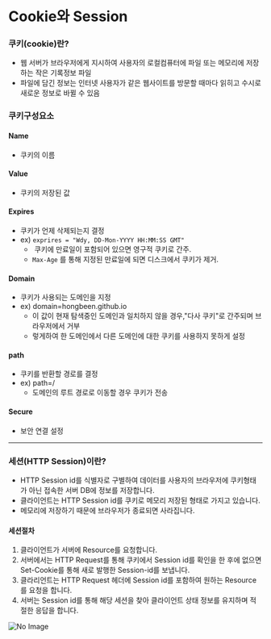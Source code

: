 # Cookie와 Session

### 쿠키(cookie)란?

- 웹 서버가 브라우저에게 지시하여 사용자의 로컬컴퓨터에 파일 또는 메모리에 저장하는 작은 기록정보 파일
- 파일에 담긴 정보는 인터넷 사용자가 같은 웹사이트를 방문할 때마다 읽히고 수시로 새로운 정보로 바뀔 수 있음

### 쿠키구성요소

#### Name

- 쿠키의 이름

#### Value

- 쿠키의 저장된 값

#### Expires

- 쿠키가 언제 삭제되는지 결정
- ex) `exprires = "Wdy, DD-Mon-YYYY HH:MM:SS GMT"`
  - ​	쿠키에 만료일이 포함되어 있으면 영구적 쿠키로 간주.
  - `Max-Age` 를 통해 지정된 만료일에 되면 디스크에서 쿠키가 제거.

#### Domain

- 쿠키가 사용되는 도메인을 지정
- ex) domain=hongbeen.github.io
  - 이 값이 현재 탐색중인 도메인과 일치하지 않을 경우,"다사 쿠키"로 간주되며 브라우저에서 거부
  - 렇게하여 한 도메인에서 다른 도메인에 대한 쿠키를 사용하지 못하게 설정

#### path

- 쿠키를 반환할 경로를 결정
- ex) path=/
  - 도메인의 루트 경로로 이동할 경우 쿠키가 전송

#### Secure

- 보안 연결 설정

-------

### 세션(HTTP Session)이란?

- HTTP Session id를 식별자로 구별하여 데이터를 사용자의 브라우저에 쿠키형태가 아닌 접속한 서버 DB에 정보를 저장합니다.
- 클라이언트는 HTTP Session id를 쿠키로 메모리 저장된 형태로 가지고 있습니다.
- 메모리에 저장하기 때문에 브라우저가 종료되면 사라집니다.

#### 세션절차

1. 클라이언트가 서버에 Resource를 요청합니다.
2. 서버에서는 HTTP Request를 통해 쿠키에서  Session id를 확인을 한 후에 없으면 Set-Cookie를 통해 새로 발행한 Session-id를 보냅니다.
3. 클라리언트는 HTTP Request 헤더에 Session id를 포함하여 원하는 Resource를 요청을 합니다.
4. 서버는 Session id를 통해 해당 세션을 찾아 클라이언트 상태 정보를 유지하며 적절한 응답을 합니다.

![No Image](https://nesoy.github.io/assets/posts/20170317/5.PNG)